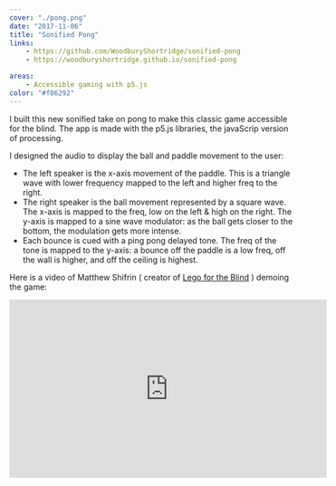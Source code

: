 ```yaml
---
cover: "./pong.png"
date: "2017-11-06"
title: "Sonified Pong"
links:
    - https://github.com/WoodburyShortridge/sonified-pong
    - https://woodburyshortridge.github.io/sonified-pong

areas:
    - Accessible gaming with p5.js
color: "#f06292"
---
```


I built this new sonified take on pong to make this classic game accessible for the blind. The app is made with the p5.js libraries, the javaScrip version of processing.

I designed the audio to display the ball and paddle movement to the user:

- The left speaker is the x-axis movement of the paddle. This is a triangle wave with lower frequency mapped to the left and higher freq to the right.
- The right speaker is the ball movement represented by a square wave. The x-axis is mapped to the freq, low on the left & high on the right. The y-axis is mapped to a sine wave modulator: as the ball gets closer to the bottom, the modulation gets more intense.
- Each bounce is cued with a ping pong delayed tone. The freq of the tone is mapped to the y-axis: a bounce off the paddle is a low freq, off the wall is higher, and off the ceiling is highest.

Here is a video of Matthew Shifrin ( creator of [Lego for the Blind](http://legofortheblind.com/) ) demoing the game:

<div class="videoWrapper">
<iframe width="560" height="315" src="https://www.youtube.com/embed/lpvNyfr51zI" frameborder="0" allow="autoplay; encrypted-media" allowfullscreen></iframe>
</div>